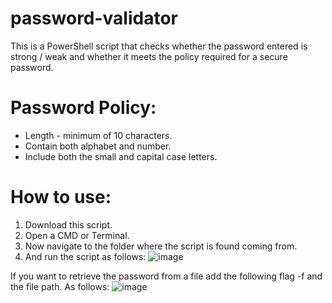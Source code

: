 # password-validator

This is a PowerShell script that checks whether the password entered is strong / weak and whether it meets the policy required for a secure password.

# Password Policy:
* Length - minimum of 10 characters.
* Contain both alphabet and number.
* Include both the small and capital case letters.

# How to use:
1. Download this script.
2. Open a CMD or Terminal.
3. Now navigate to the folder where the script is found coming from.
4. And run the script as follows:
![image](https://user-images.githubusercontent.com/47865329/132675880-c0bcc554-d1be-4ce3-8665-e24c3b495c9f.png)

If you want to retrieve the password from a file add the following flag -f and the file path. As follows:
![image](https://user-images.githubusercontent.com/47865329/132738880-d33ac8da-b044-4226-9c6a-344c0b17f1ca.png)
